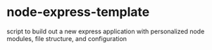 node-express-template
=====================

script to build out a new express application with personalized node modules, file structure, and configuration
